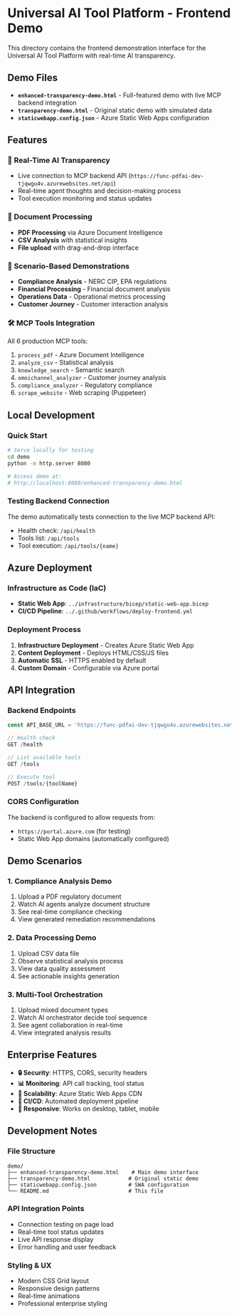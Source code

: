 # Universal AI Tool Platform - Frontend Demo

This directory contains the frontend demonstration interface for the Universal AI Tool Platform with real-time AI transparency.

## Demo Files

- **`enhanced-transparency-demo.html`** - Full-featured demo with live MCP backend integration
- **`transparency-demo.html`** - Original static demo with simulated data
- **`staticwebapp.config.json`** - Azure Static Web Apps configuration

## Features

### 🤖 Real-Time AI Transparency
- Live connection to MCP backend API (`https://func-pdfai-dev-tjqwgu4v.azurewebsites.net/api`)
- Real-time agent thoughts and decision-making process
- Tool execution monitoring and status updates

### 📄 Document Processing
- **PDF Processing** via Azure Document Intelligence
- **CSV Analysis** with statistical insights
- **File upload** with drag-and-drop interface

### 🎯 Scenario-Based Demonstrations
- **Compliance Analysis** - NERC CIP, EPA regulations
- **Financial Processing** - Financial document analysis  
- **Operations Data** - Operational metrics processing
- **Customer Journey** - Customer interaction analysis

### 🛠️ MCP Tools Integration
All 6 production MCP tools:
1. `process_pdf` - Azure Document Intelligence
2. `analyze_csv` - Statistical analysis
3. `knowledge_search` - Semantic search
4. `omnichannel_analyzer` - Customer journey analysis
5. `compliance_analyzer` - Regulatory compliance
6. `scrape_website` - Web scraping (Puppeteer)

## Local Development

### Quick Start
```bash
# Serve locally for testing
cd demo
python -m http.server 8080

# Access demo at:
# http://localhost:8080/enhanced-transparency-demo.html
```

### Testing Backend Connection
The demo automatically tests connection to the live MCP backend API:
- Health check: `/api/health`
- Tools list: `/api/tools`
- Tool execution: `/api/tools/{name}`

## Azure Deployment

### Infrastructure as Code (IaC)
- **Static Web App**: `../infrastructure/bicep/static-web-app.bicep`
- **CI/CD Pipeline**: `../.github/workflows/deploy-frontend.yml`

### Deployment Process
1. **Infrastructure Deployment** - Creates Azure Static Web App
2. **Content Deployment** - Deploys HTML/CSS/JS files
3. **Automatic SSL** - HTTPS enabled by default
4. **Custom Domain** - Configurable via Azure portal

## API Integration

### Backend Endpoints
```javascript
const API_BASE_URL = 'https://func-pdfai-dev-tjqwgu4v.azurewebsites.net/api';

// Health check
GET /health

// List available tools
GET /tools

// Execute tool
POST /tools/{toolName}
```

### CORS Configuration
The backend is configured to allow requests from:
- `https://portal.azure.com` (for testing)
- Static Web App domains (automatically configured)

## Demo Scenarios

### 1. Compliance Analysis Demo
1. Upload a PDF regulatory document
2. Watch AI agents analyze document structure
3. See real-time compliance checking
4. View generated remediation recommendations

### 2. Data Processing Demo
1. Upload CSV data file
2. Observe statistical analysis process
3. View data quality assessment
4. See actionable insights generation

### 3. Multi-Tool Orchestration
1. Upload mixed document types
2. Watch AI orchestrator decide tool sequence
3. See agent collaboration in real-time
4. View integrated analysis results

## Enterprise Features

- **🔒 Security**: HTTPS, CORS, security headers
- **📊 Monitoring**: API call tracking, tool status
- **🎯 Scalability**: Azure Static Web Apps CDN
- **🔄 CI/CD**: Automated deployment pipeline
- **📱 Responsive**: Works on desktop, tablet, mobile

## Development Notes

### File Structure
```
demo/
├── enhanced-transparency-demo.html    # Main demo interface
├── transparency-demo.html            # Original static demo
├── staticwebapp.config.json          # SWA configuration
└── README.md                         # This file
```

### API Integration Points
- Connection testing on page load
- Real-time tool status updates
- Live API response display
- Error handling and user feedback

### Styling & UX
- Modern CSS Grid layout
- Responsive design patterns
- Real-time animations
- Professional enterprise styling